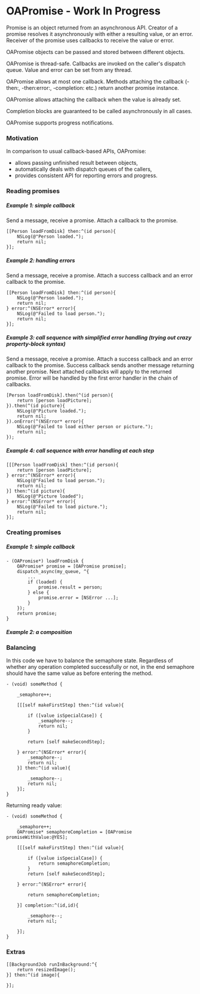 # OAPromise - Work In Progress

Promise is an object returned from an asynchronous API. Creator of a promise resolves it asynchronously with either a resulting value, or an error. Receiver of the promise uses callbacks to receive the value or error.

OAPromise objects can be passed and stored between different objects.

OAPromise is thread-safe. Callbacks are invoked on the caller's dispatch queue. Value and error can be set from any thread.

OAPromise allows at most one callback. Methods attaching the callback (-then:, -then:error:, -completion: etc.) return another promise instance.

OAPromise allows attaching the callback when the value is already set. 

Completion blocks are guaranteed to be called asynchronously in all cases.

OAPromise supports progress notifications.


### Motivation

In comparison to usual callback-based APIs, OAPromise:

* allows passing unfinished result between objects,
* automatically deals with dispatch queues of the callers,
* provides consistent API for reporting errors and progress.


### Reading promises


##### Example 1: simple callback

Send a message, receive a promise. Attach a callback to the promise.

    [[Person loadFromDisk] then:^(id person){
        NSLog(@"Person loaded.");
        return nil;
    }];

##### Example 2: handling errors

Send a message, receive a promise. Attach a success callback and an error callback to the promise.

    [[Person loadFromDisk] then:^(id person){
        NSLog(@"Person loaded.");
        return nil;
    } error:^(NSError* error){
        NSLog(@"Failed to load person.");
        return nil;
    }];

##### Example 3: call sequence with simplified error handling (trying out crazy property-block syntax)

Send a message, receive a promise. Attach a success callback and an error callback to the promise. Success callback sends another message returning another promise. Next attached callbacks will apply to the returned promise. Error will be handled by the first error handler in the chain of callbacks.

    [Person loadFromDisk].then(^(id person){
        return [person loadPicture];
    }).then(^(id picture){
        NSLog(@"Picture loaded.");
        return nil;
    }).onError(^(NSError* error){
        NSLog(@"Failed to load either person or picture.");
        return nil;
    });

##### Example 4: call sequence with error handling at each step



    [[[Person loadFromDisk] then:^(id person){
        return [person loadPicture];
    } error:^(NSError* error){
        NSLog(@"Failed to load person.");
        return nil;
    }] then:^(id picture){
        NSLog(@"Picture loaded");
    } error:^(NSError* error){
        NSLog(@"Failed to load picture.");
        return nil;
    }];



### Creating promises


##### Example 1: simple callback


    - (OAPromise*) loadFromDisk { 
        OAPromise* promise = [OAPromise promise];
        dispatch_async(my_queue, ^{
            ...
            if (loaded) {
                promise.result = person;
            } else {
                promise.error = [NSError ...];
            }
        });
        return promise;
    }



##### Example 2: a composition




### Balancing

In this code we have to balance the semaphore state. Regardless of whether any operation completed successfully or not, in the end semaphore should have the same value as before entering the method.



    - (void) someMethod {
                
        _semaphore++;        
        
        [[[self makeFirstStep] then:^(id value){
            
            if ([value isSpecialCase]) {
                _semaphore--;
                return nil;
            }
            
            return [self makeSecondStep];
            
        } error:^(NSError* error){
            _semaphore--;
            return nil;
        }] then:^(id value){
            
            _semaphore--;
            return nil;
        }];
    }


Returning ready value:

    - (void) someMethod {
                
        _semaphore++;
        OAPromise* semaphoreCompletion = [OAPromise promiseWithValue:@YES];
        
        [[[self makeFirstStep] then:^(id value){
            
            if ([value isSpecialCase]) {
                return semaphoreCompletion;
            }
            return [self makeSecondStep];
            
        } error:^(NSError* error){

            return semaphoreCompletion;
            
        }] completion:^(id,id){
        
            _semaphore--;
            return nil;
            
        }];
    }


### Extras


    [[BackgroundJob runInBackground:^{
        return resizedImage();
    }] then:^(id image){
        
    }];













